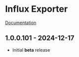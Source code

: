 ﻿# Influx Exporter
[Documentation](https://daleghent.com/influxdb-exporter)

## 1.0.0.101 - 2024-12-17
* Initial **beta** release